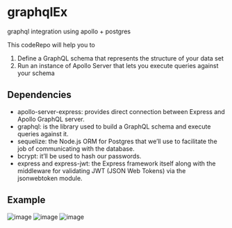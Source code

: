 # graphqlEx
graphql integration using apollo + postgres

This codeRepo will help you to
1. Define a GraphQL schema that represents the structure of your data set
2. Run an instance of Apollo Server that lets you execute queries against your schema

## Dependencies

* apollo-server-express: provides direct connection between Express and Apollo GraphQL server.
* graphql: is the library used to build a GraphQL schema and execute queries against it.
* sequelize: the Node.js ORM for Postgres that we’ll use to facilitate the job of communicating with the database.
* bcrypt: it’ll be used to hash our passwords.
* express and express-jwt: the Express framework itself along with the middleware for validating JWT (JSON Web Tokens) via the jsonwebtoken module.

## Example

![image](https://user-images.githubusercontent.com/18328399/109948237-22aa7300-7d00-11eb-9ffd-0c226481670c.png)
![image](https://user-images.githubusercontent.com/18328399/109948250-25a56380-7d00-11eb-96f1-dd2962d9c3c3.png)
![image](https://user-images.githubusercontent.com/18328399/109948264-28a05400-7d00-11eb-9ef6-735b1e8aab67.png)
